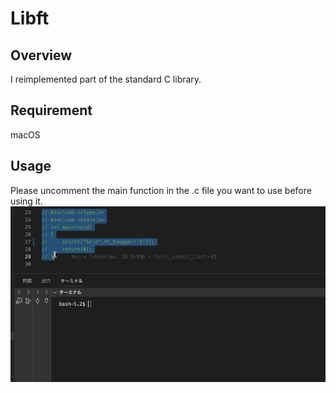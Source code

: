 # Libft

## Overview
I reimplemented part of the standard C library.

## Requirement
macOS

## Usage
Please uncomment the main function in the .c file you want to use before using it.
![gif](https://github.com/retakashi/Libft/blob/master/libft.gif)
